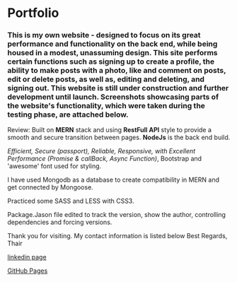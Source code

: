 # Portfolio

### This is my own website - designed to focus on its great performance and functionality on the back end, while being housed in a modest, unassuming design. This site performs certain functions such as signing up to create a profile, the ability to make posts with a photo, like and comment on posts, edit or delete posts, as well as, editing and deleting, and signing out. This website is still under construction and further development until launch. Screenshots showcasing parts of the website's functionality, which were taken during the testing phase, are attached below.


 Review:
 Built on **MERN** stack and using **RestFull API** style to provide a smooth and secure transition between pages. **NodeJs** is the back end build.
 
 *Efficient, Secure (passport), Reliable, Responsive, with Excellent Performance (Promise & callBack, Async Function)*, Bootstrap and 'awesome' font used for styling.
 
 I have used Mongodb as a database to create compatibility in MERN and get connected by Mongoose.
 
 Practiced some SASS and LESS with CSS3. 
 
 Package.Jason file edited to track the version, show the author, controlling dependencies and forcing versions.
 

Thank you for visiting. My contact information is listed below
Best Regards, Thair 


 [linkedin page](https://linkedin.com/)

 [GitHub Pages](https://github.com/ThairAl-okaily/Portfolio/)




